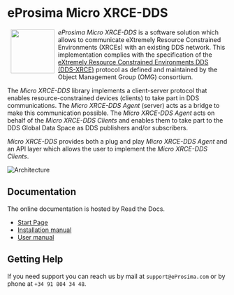 # eProsima Micro XRCE-DDS

<a href="http://www.eprosima.com"><img src="https://encrypted-tbn3.gstatic.com/images?q=tbn:ANd9GcSd0PDlVz1U_7MgdTe0FRIWD0Jc9_YH-gGi0ZpLkr-qgCI6ZEoJZ5GBqQ" align="left" hspace="8" vspace="2" width="100" height="100" ></a>

*eProsima Micro XRCE-DDS* is a software solution which allows to communicate eXtremely Resource Constrained Environments (XRCEs) with an existing DDS network.
This implementation complies with the specification of the [eXtremely Resource Constrained Environments DDS (DDS-XRCE)](https://www.omg.org/spec/DDS-XRCE/) protocol as defined and maintained by the Object Management Group (OMG) consortium.

The *Micro XRCE-DDS* library implements a client-server protocol that enables resource-constrained devices (clients) to take part in DDS communications.
The *Micro XRCE-DDS Agent* (server) acts as a bridge to make this communication possible.
The *Micro XRCE-DDS Agent* acts on behalf of the *Micro XRCE-DDS Clients* and enables them to take part to the DDS Global Data Space
as DDS publishers and/or subscribers.

*Micro XRCE-DDS* provides both a plug and play *Micro XRCE-DDS Agent* and an API layer which allows the user to implement the *Micro XRCE-DDS Clients*.

![Architecture](docs/images/xrcedds_architecture.png)

## Documentation

The online documentation is hosted by Read the Docs.

* [Start Page](http://micro-xrce-dds.readthedocs.io)
* [Installation manual](http://micro-xrce-dds.readthedocs.io/en/latest/installation.html)
* [User manual](http://micro-xrce-dds.readthedocs.io/en/latest/introduction.html)

## Getting Help

If you need support you can reach us by mail at `support@eProsima.com` or by phone at `+34 91 804 34 48`.
